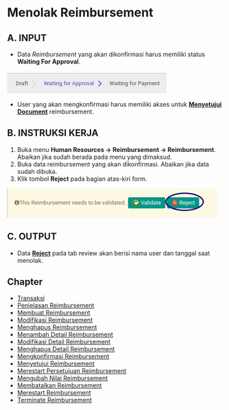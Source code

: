 # Menolak Reimbursement

## A. INPUT

* Data *Reimbursement* yang akan dikonfirmasi harus memiliki status **Waiting For Approval**.

![](../../img/reimbursement/status-waiting-for-approval.png)

* User yang akan mengkonfirmasi harus memiliki akses untuk **[Menyetujui Document](./penjelasan.md#tab-reviews)** reimbursement.

## B. INSTRUKSI KERJA

1. Buka menu **Human Resources -> Reimbursement -> Reimbursement**. Abaikan jika sudah berada pada menu yang dimaksud.
2. Buka data reimbursement yang akan dikonfirmasi. Abaikan jika data sudah dibuka.
3. Klik tombol **Reject** pada bagian atas-kiri form.

![](../../img/reimbursement/tombol-reject.png)

## C. OUTPUT

* Data **[Reject](./penjelasan.md#tab-reviews)** pada tab review akan berisi nama user dan tanggal saat menolak.

## Chapter
- [Transaksi](../../transaksi.md)
- [Penjelasan Reimbursement](./penjelasan.md)
- [Membuat Reimbursement](./membuat.md)
- [Modifikasi Reimbursement](./modifikasi.md)
- [Menghapus Reimbursement](./menghapus.md)
- [Menambah Detail Reimbursement](./membuat-detail.md)
- [Modifikasi Detail Reimbursement](./modifikasi-detail.md)
- [Menghapus Detail Reimbursement](./menghapus-detail.md)
- [Mengkonfirmasi Reimbursement](./mengkonfirmasi.md)
- [Menyetujui Reimbursement](./menyetujui.md)
- [Merestart Persetujuan Reimbursement](./merestart-persetujuan.md)
- [Mengubah Nilai Reimbursement](./mengubah-nilai-reimbursement.md)
- [Membatalkan Reimbursement](./membatalkan.md)
- [Merestart Reimbursement](./merestart.md)
- [Terminate Reimbursement](./terminate.md)
